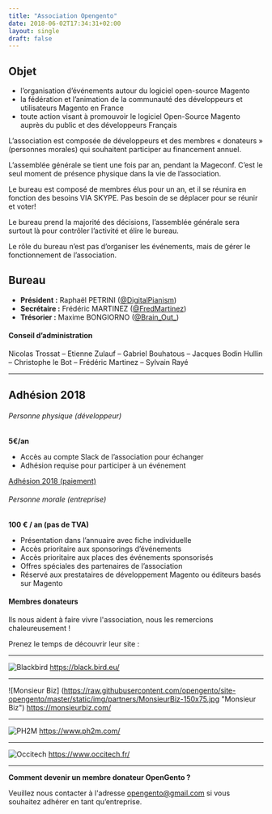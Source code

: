 ```yaml
---
title: "Association Opengento"
date: 2018-06-02T17:34:31+02:00
layout: single
draft: false
---
```


## Objet

- l’organisation d’événements autour du logiciel open-source Magento
- la fédération et l’animation de la communauté des développeurs et utilisateurs Magento en France
- toute action visant à promouvoir le logiciel Open-Source Magento auprès du public et des développeurs Français

L’association est composée de développeurs et des membres « donateurs » (personnes morales) qui souhaitent participer au financement annuel.

L’assemblée générale se tient une fois par an, pendant la Mageconf. C’est le seul moment de présence physique dans la vie de l’association.

Le bureau est composé de membres élus pour un an, et il se réunira en fonction des besoins VIA SKYPE. Pas besoin de se déplacer pour se réunir et voter!

Le bureau prend la majorité des décisions, l’assemblée générale sera surtout là pour contrôler l’activité et élire le bureau.

Le rôle du bureau n’est pas d’organiser les événements, mais de gérer le fonctionnement de l’association.

## Bureau

- **Président :** Raphaël PETRINI ([@DigitalPianism](https://twitter.com/digitalpianism))
- **Secrétaire :** Frédéric MARTINEZ ([@FredMartinez](https://twitter.com/fredmartinez))
- **Trésorier :** Maxime BONGIORNO ([@Brain\_Out\_](https://twitter.com/brain_out_))

#### Conseil d’administration

Nicolas Trossat – Etienne Zulauf – Gabriel Bouhatous – Jacques Bodin Hullin – Christophe le Bot – Frédéric Martinez – Sylvain Rayé

------

## Adhésion 2018

###### Personne physique (développeur)

**5€/an**

- Accès au compte Slack de l’association pour échanger
- Adhésion requise pour participer à un événement

[Adhésion 2018 (paiement)](https://secure.payplug.com/p/XRxoT)

###### Personne morale (entreprise)

**100 € / an (pas de TVA)**

- Présentation dans l’annuaire avec fiche individuelle
- Accès prioritaire aux sponsorings d’événements
- Accès prioritaire aux places des événements sponsorisés
- Offres spéciales des partenaires de l’association
- Réservé aux prestataires de développement Magento ou éditeurs basés sur Magento

#### Membres donateurs

Ils nous aident à faire vivre l'association, nous les remercions chaleureusement !

Prenez le temps de découvrir leur site :

------

![Blackbird](https://raw.githubusercontent.com/opengento/site-opengento/master/static/img/partners/blackbird-logo.png "Blackbird")
https://black.bird.eu/

------

![Monsieur Biz] (https://raw.githubusercontent.com/opengento/site-opengento/master/static/img/partners/MonsieurBiz-150x75.jpg "Monsieur Biz")
https://monsieurbiz.com/

------

![PH2M](https://raw.githubusercontent.com/opengento/site-opengento/master/static/img/partners/ph2m-logo.png "PH2M")
https://www.ph2m.com/

------

![Occitech](https://raw.githubusercontent.com/opengento/site-opengento/master/static/img/partners/logo-occitech-150x39.jpg "Occitech")
https://www.occitech.fr/

------

**Comment devenir un membre donateur OpenGento ?**

Veuillez nous contacter à l'adresse <opengento@gmail.com> si vous souhaitez adhérer en tant qu’entreprise.
